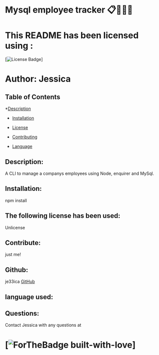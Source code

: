 # Mysql employee tracker :clipboard::file_folder::memo::office:
   # This README has been licensed using :
   [![License Badge](https://img.shields.io/static/v1?label=License&message=Unlicense&color=blue)]
    
# Author: Jessica
        
 ## Table of Contents
   *[Description](#description)

   * [Installation](#instalation)

   * [License](#license)  

   * [Contributing](#contributing)

   * [Language](#language)
          

   ## Description:
   A CLI to manage a companys employees using Node, enquirer and MySql.

   ## Installation:
   npm install


   ## The following license has been used:
   Unlicense

   ## Contribute:
   just me!

   ## Github:
   je33ica 
   [GitHub](https://github.com/je33ica)

   ## language used:
    

   ## Questions:
   Contact Jessica with any questions at 

   # [![ForTheBadge built-with-love](https://ForTheBadge.com/images/badges/built-with-love.svg)]

   
        
